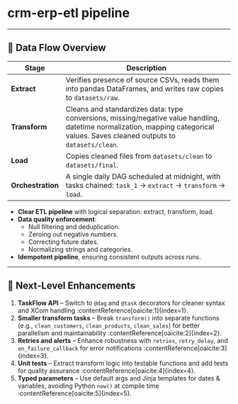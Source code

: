 # crm-erp-etl pipeline

---

## 🧩 Data Flow Overview

| Stage      | Description                                                                 |
|------------|-----------------------------------------------------------------------------|
| **Extract**   | Verifies presence of source CSVs, reads them into pandas DataFrames, and writes raw copies to `datasets/raw`. |
| **Transform** | Cleans and standardizes data: type conversions, missing/negative value handling, datetime normalization, mapping categorical values. Saves cleaned outputs to `datasets/clean`. |
| **Load**      | Copies cleaned files from `datasets/clean` to `datasets/final`.            |
| **Orchestration** | A single daily DAG scheduled at midnight, with tasks chained: `task_1` → `extract` → `transform` → `load`. |


- **Clear ETL pipeline** with logical separation: extract, transform, load.
- **Data quality enforcement**:
  - Null filtering and deduplication.
  - Zeroing out negative numbers.
  - Correcting future dates.
  - Normalizing strings and categories.
- **Idempotent pipeline**, ensuring consistent outputs across runs.

---

## 🚀 Next‑Level Enhancements

1. **TaskFlow API** – Switch to `@dag` and `@task` decorators for cleaner syntax and XCom handling :contentReference[oaicite:1]{index=1}.
2. **Smaller transform tasks** – Break `transform()` into separate functions (e.g., `clean_customers`, `clean_products`, `clean_sales`) for better parallelism and maintainability :contentReference[oaicite:2]{index=2}.
3. **Retries and alerts** – Enhance robustness with `retries`, `retry_delay`, and `on_failure_callback` for error notifications :contentReference[oaicite:3]{index=3}.
4. **Unit tests** – Extract transform logic into testable functions and add tests for quality assurance :contentReference[oaicite:4]{index=4}.
5. **Typed parameters** – Use default args and Jinja templates for dates & variables, avoiding Python `now()` at compile time :contentReference[oaicite:5]{index=5}.



